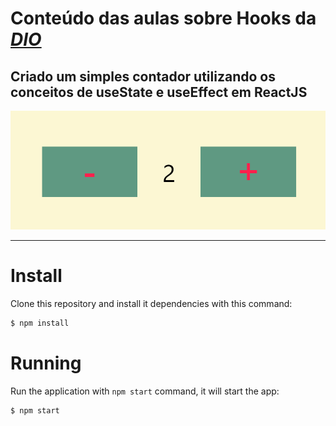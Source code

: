 # Conteúdo das aulas sobre Hooks da <a href="https://www.rocketseat.com.br/discover](https://web.dio.me/home" target="_blank"><i>DIO</i></a>

## Criado um simples contador utilizando os conceitos de useState e useEffect em ReactJS

<img src="/public/projeto.png" width="600">

<hr>

# Install
Clone this repository and install it dependencies with this command: 
```sh
$ npm install
```

# Running
Run the application with `npm start` command, it will start the app:
```sh
$ npm start
